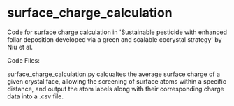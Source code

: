 # surface_charge_calculation

Code for surface charge calculation in 'Sustainable pesticide with enhanced foliar deposition developed via a green and scalable cocrystal strategy' by Niu et al.

Code Files:

surface_charge_calculation.py calcualtes the average surface charge of a given crystal face, allowing the screening of surface atoms within a specific distance, and output the atom labels along with their corresponding charge data into a .csv file.
